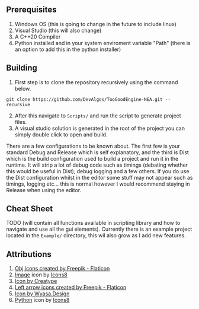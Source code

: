 ## Prerequisites
1. Windows OS (this is going to change in the future to include linux)
2. Visual Studio (this will also change)
3. A C++20 Compiler
3. Python installed and in your system enviroment variable "Path" (there is an option to add this in the python installer)

## Building
1. First step is to clone the repository recursively using the command below.
```
git clone https://github.com/DevAlgos/TooGoodEngine-NEA.git --recursive 
```
2. After this navigate to `Scripts/` and run the script to generate project files.
3. A visual studio solution is generated in the root of the project you can simply double click to open and build.

There are a few configurations to be known about. The first few is your standard Debug and Release which is self explanatory,
and the third is Dist which is the build configuration used to build a project and run it in the runtime. It will strip a lot of
debug code such as timings (debating whether this would be useful in Dist), debug logging and a few others. If you
do use the Dist configuration whilst in the editor some stuff may not appear such as timings, logging etc... this is normal however
I would recommend staying in Release when using the editor.

## Cheat Sheet
TODO (will contain all functions available in scripting library and how to navigate and use all the gui elements).
Currently there is an example project located in the `Example/` directory, this wil also grow as I add new features.

## Attributions
1. <a href="https://www.flaticon.com/free-icons/obj" title="obj icons">Obj icons created by Freepik - Flaticon</a>
2. <a target="_blank" href="https://icons8.com/icon/53386/image">Image</a> icon by <a target="_blank" href="https://icons8.com">Icons8</a>
3. <a href="https://www.freepik.com/icon/fbx_8156690#fromView=keyword&page=1&position=21&uuid=02f13dd0-9263-4944-b050-a149ecf1d32e">Icon by Creatype</a>
4. <a href="https://www.flaticon.com/free-icons/left-arrow" title="left arrow icons">Left arrow icons created by Freepik - Flaticon</a>
5. <a href="https://www.freepik.com/icon/hdr_17563430#fromView=keyword&page=1&position=10&uuid=3988a741-ff4e-4be9-9e27-40cd65a39575">Icon by Wyasa.Design</a>
6. <a target="_blank" href="https://icons8.com/icon/l75OEUJkPAk4/python">Python</a> icon by <a target="_blank" href="https://icons8.com">Icons8</a>